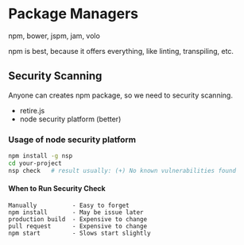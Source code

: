 # Package Managers

npm, bower, jspm, jam, volo

npm is best, because it offers everything, like linting, transpiling, etc.

## Security Scanning

Anyone can creates npm package, so we need to security scanning.

- retire.js
- node security platform (better)

### Usage of node security platform

```bash
npm install -g nsp
cd your-project
nsp check   # result usually: (+) No known vulnerabilities found
```

#### When to Run Security Check

    Manually          - Easy to forget
    npm install       - May be issue later
    production build  - Expensive to change
    pull request      - Expensive to change
    npm start         - Slows start slightly
